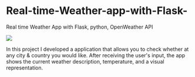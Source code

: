 # Real-time-Weather-app-with-Flask-
Real time Weather App with Flask, python, OpenWeather API

![]([https://github.com/Your_Repository_Name/Your_GIF_Name.gif](https://github.com/AlbinaKrasykova/Real-time-Weather-app-with-Flask-/blob/main/WeatherApp_Demo.gif))

In this project I developed a application that allows you to check whether at any city & country you would like.
After receiving the user's input, the app shows the current weather description, temperature, and a visual representation. 

